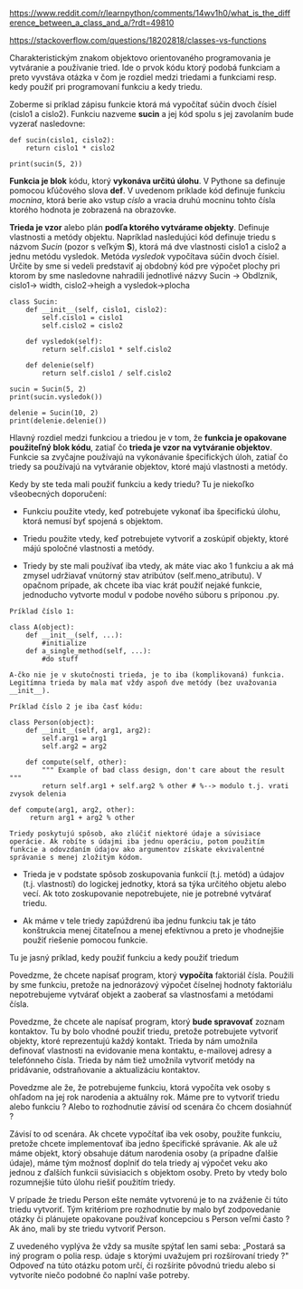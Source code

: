 
https://www.reddit.com/r/learnpython/comments/14wv1h0/what_is_the_difference_between_a_class_and_a/?rdt=49810

https://stackoverflow.com/questions/18202818/classes-vs-functions

Charakteristickým znakom objektovo orientovaného programovania je vytváranie a používanie tried. Ide o prvok kódu ktorý podobá funkciam a preto vyvstáva otázka v čom je rozdiel medzi triedami a funkciami resp. kedy použiť pri programovaní funkciu a kedy triedu.

Zoberme si príklad zápisu funkcie ktorá má vypočítať súčin dvoch čísiel (cislo1 a cislo2). Funkciu nazveme **sucin** a jej kód spolu s jej zavolaním bude vyzerať nasledovne:

~~~
def sucin(cislo1, cislo2):
    return cislo1 * cislo2

print(sucin(5, 2))
~~~

**Funkcia je blok** kódu, ktorý **vykonáva určitú úlohu**. V Pythone sa definuje pomocou kľúčového slova **def**. V uvedenom príklade kód definuje funkciu *mocnina*, ktorá berie ako vstup *císlo* a vracia druhú mocninu tohto čísla ktorého hodnota je zobrazená na obrazovke.

**Trieda je vzor** alebo plán **podľa ktorého vytvárame objekty**. Definuje vlastnosti a metódy objektu. Napríklad nasledujúci kód definuje triedu s názvom *Sucin* (pozor s veľkým **S**), ktorá má dve vlastnosti cislo1 a cislo2 a jednu metódu vysledok. Metóda *vysledok* vypočítava súčin dvoch čísiel. Určite by sme si vedeli predstaviť aj obdobný kód pre výpočet plochy pri ktorom by sme nasledovne nahradili jednotlivé názvy 
Sucin -> Obdlznik, cislo1-> width, cislo2->heigh a vysledok->plocha

~~~
class Sucin:
    def __init__(self, cislo1, cislo2):
        self.cislo1 = cislo1
        self.cislo2 = cislo2

    def vysledok(self):
        return self.cislo1 * self.cislo2

    def delenie(self)
        return self.cislo1 / self.cislo2

sucin = Sucin(5, 2)
print(sucin.vysledok())

delenie = Sucin(10, 2)
print(delenie.delenie())
~~~

Hlavný rozdiel medzi funkciou a triedou je v tom, že **funkcia je opakovane použiteľný blok kódu**, zatiaľ čo **trieda je vzor na vytváranie objektov**. Funkcie sa zvyčajne používajú na vykonávanie špecifických úloh, zatiaľ čo triedy sa používajú na vytváranie objektov, ktoré majú vlastnosti a metódy.

Kedy by ste teda mali použiť funkciu a kedy triedu? Tu je niekoľko všeobecných doporučení:

* Funkciu použite vtedy, keď potrebujete vykonať iba špecifickú úlohu, ktorá nemusí byť spojená s objektom.

* Triedu použite vtedy, keď potrebujete vytvoriť a zoskúpiť objekty, ktoré májú spoločné vlastnosti a metódy.

* Triedy by ste mali používať iba vtedy, ak máte viac ako 1 funkciu a ak má zmysel udržiavať vnútorný stav atribútov (self.meno_atributu). V opačnom prípade, ak chcete iba viac krát použiť nejaké funkcie, jednoducho vytvorte modul v podobe nového súboru s príponou .py.
~~~
Príklad číslo 1:

class A(object):
    def __init__(self, ...):
        #initialize
    def a_single_method(self, ...):
        #do stuff

A-čko nie je v skutočnosti trieda, je to iba (komplikovaná) funkcia. Legitímna trieda by mala mať vždy aspoň dve metódy (bez uvažovania __init__).
~~~
~~~
Príklad číslo 2 je iba časť kódu:

class Person(object):
    def __init__(self, arg1, arg2):
        self.arg1 = arg1
        self.arg2 = arg2

    def compute(self, other):   
        """ Example of bad class design, don't care about the result """ 
        return self.arg1 + self.arg2 % other # %--> modulo t.j. vrati zvysok delenia

def compute(arg1, arg2, other):
     return arg1 + arg2 % other

Triedy poskytujú spôsob, ako zlúčiť niektoré údaje a súvisiace operácie. Ak robíte s údajmi iba jednu operáciu, potom použitím funkcie a odovzdaním údajov ako argumentov získate ekvivalentné správanie s menej zložitým kódom.
~~~

* Trieda je v podstate spôsob zoskupovania funkcií (t.j. metód) a údajov (t.j. vlastností) do logickej jednotky, ktorá sa týka určitého objetu alebo vecí. Ak toto zoskupovanie nepotrebujete, nie je potrebné vytvárať triedu.

* Ak máme v tele triedy zapúždrenú iba jednu funkciu tak je táto konštrukcia menej čitateľnou a menej efektívnou a preto je vhodnejšie použiť riešenie pomocou funkcie. 

Tu je jasný príklad, kedy použiť funkciu a kedy použiť triedum

Povedzme, že chcete napísať program, ktorý **vypočíta** faktoriál čísla. Použili by sme funkciu, pretože na jednorázový výpočet číselnej hodnoty faktoriálu nepotrebujeme vytvárať objekt a zaoberať sa  vlastnosťami a metódami čísla.

Povedzme, že chcete ale napísať program, ktorý **bude spravovať** zoznam kontaktov. Tu by bolo vhodné použiť triedu, pretože potrebujete vytvoriť objekty, ktoré reprezentujú každý kontakt. Trieda by nám umožnila definovať vlastnosti na evidovanie mena kontaktu, e-mailovej adresy a telefónneho čísla. Trieda by nám tiež umožnila vytvoriť metódy na pridávanie, odstraňovanie a aktualizáciu kontaktov. 

Povedzme ale že, že potrebujeme funkciu, ktorá vypočíta vek osoby s ohľadom na jej rok narodenia a aktuálny rok. Máme pre to vytvoriť triedu alebo funkciu ? Alebo to rozhodnutie  závisí od scenára čo chcem dosiahnúť ?

Závisí to od scenára. Ak chcete vypočítať iba vek osoby, použite funkciu, pretože chcete implementovať iba jedno špecifické správanie. Ak ale už máme objekt, ktorý obsahuje dátum narodenia osoby (a prípadne ďalšie údaje), máme tým možnosť doplniť do tela triedy aj výpočet veku ako jednou z ďalších funkcii súvisiacich s objektom osoby. Preto by vtedy bolo rozumnejšie túto úlohu riešiť použitím triedy. 

V prípade že triedu Person ešte nemáte vytvorenú je to na zváženie či túto triedu vytvoriť. Tým kritériom pre rozhodnutie by malo byť zodpovedanie otázky či plánujete opakovane používať koncepciou s Person veľmi často ? Ak áno, mali by ste triedu vytvoriť Person. 

Z uvedeného vyplýva že vždy sa musíte spýtať len sami seba: „Postará sa iný program o polia resp. údaje s ktorými uvažujem pri rozšírovaní triedy ?" Odpoveď na túto otázku potom určí, či rozšírite pôvodnú triedu alebo si vytvoríte niečo podobné čo naplní vaše potreby.